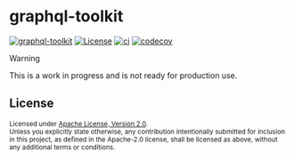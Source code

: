 # graphql-toolkit

[![graphql-toolkit](https://img.shields.io/crates/v/graphql-toolkit)](https://crates.io/crates/graphql-toolkit)
[![License](https://img.shields.io/badge/License-Apache_2.0-blue.svg)](./LICENSE)
[![ci](https://github.com/LNSD/graphql-toolkit/actions/workflows/ci.yml/badge.svg)](https://github.com/LNSD/graphql-toolkit/actions/workflows/ci.yml)
[![codecov](https://codecov.io/gh/LNSD/graphql-toolkit/graph/badge.svg?token=4MAWTRVWYJ)](https://codecov.io/gh/LNSD/graphql-toolkit)

> [!Warning]
> This is a work in progress and is not ready for production use.

## License

<sup>
Licensed under <a href="LICENSE">Apache License, Version 2.0</a>.
</sup>

<br>

<sub>
Unless you explicitly state otherwise, any contribution intentionally submitted
for inclusion in this project, as defined in the Apache-2.0 license, shall be 
licensed as above, without any additional terms or conditions.
</sub>
